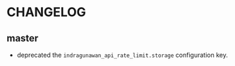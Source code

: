 CHANGELOG
=========

master
------

* deprecated the `indragunawan_api_rate_limit.storage` configuration key.
